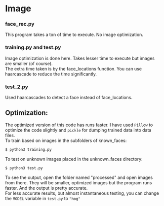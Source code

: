 # Image
### face_rec.py
This program takes a ton of time to execute. No image optimization.

### training.py and test.py
Image optimization is done here. Takes lesser time to execute but images are smaller (of course).<br>
The extra time taken is by the face_locations function. You can use haarcascade to reduce the time significantly.

### test_2.py
Used haarcascades to detect a face instead of face_locations.

## Optimization:
The optimized version of this code has runs faster. I have used ``` Pillow ``` to optimize the code slightly and ``` pickle ``` for dumping trained data into data files.<br>
To train based on images in the subfolders of known_faces:
```sh
$ python3 training.py
```
To test on unknown images placed in the unknown_faces directory:
```sh
$ python3 test.py
```
To see the output, open the folder named "processed" and open images from there. They will be smaller, optimized images but the program runs faster. And the output is pretty accurate.<br>
For less accurate results, but almost instantaneous testing, you can change the ``` MODEL ``` variable in ``` test.py ``` to ``` "hog" ```
